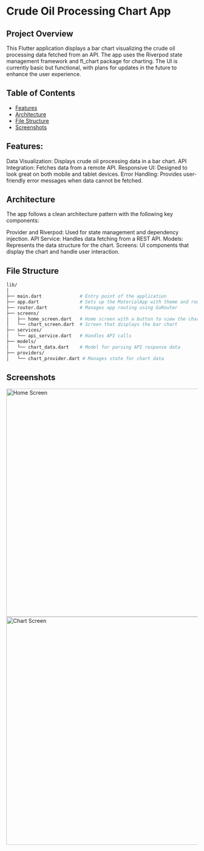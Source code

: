 # Crude Oil Processing Chart App

## Project Overview
This Flutter application displays a bar chart visualizing the crude oil processing data fetched from an API. The app uses the Riverpod state management framework and fl_chart package for charting. The UI is currently basic but functional, with plans for updates in the future to enhance the user experience.

## Table of Contents
- [Features](#features)
- [Architecture](#architecture)
- [File Structure](#filestructure)  
- [Screenshots](#screenshots)

## Features:
Data Visualization: Displays crude oil processing data in a bar chart.
API Integration: Fetches data from a remote API.
Responsive UI: Designed to look great on both mobile and tablet devices.
Error Handling: Provides user-friendly error messages when data cannot be fetched.

## Architecture
The app follows a clean architecture pattern with the following key components:

Provider and Riverpod: Used for state management and dependency injection.
API Service: Handles data fetching from a REST API.
Models: Represents the data structure for the chart.
Screens: UI components that display the chart and handle user interaction.

## File Structure
```sh
lib/
│
├── main.dart              # Entry point of the application 
├── app.dart               # Sets up the MaterialApp with theme and router
├── router.dart            # Manages app routing using GoRouter
├── screens/
│   ├── home_screen.dart   # Home screen with a button to view the chart
│   └── chart_screen.dart  # Screen that displays the bar chart
├── services/
│   └── api_service.dart   # Handles API calls
├── models/
│   └── chart_data.dart    # Model for parsing API response data
├── providers/
│   └── chart_provider.dart # Manages state for chart data
```
## Screenshots
<!-- Home Screen Screenshot -->
<img src="https://github.com/user-attachments/assets/6fc1b0ed-e2cd-4e3e-9f2c-063f4547e5cb" alt="Home Screen" width="600"/>

<!-- Chart Screen Screenshot -->
<img src="https://github.com/user-attachments/assets/2be1fd18-36d7-4f23-a59e-15d637fd7257" alt="Chart Screen" width="600"/>

